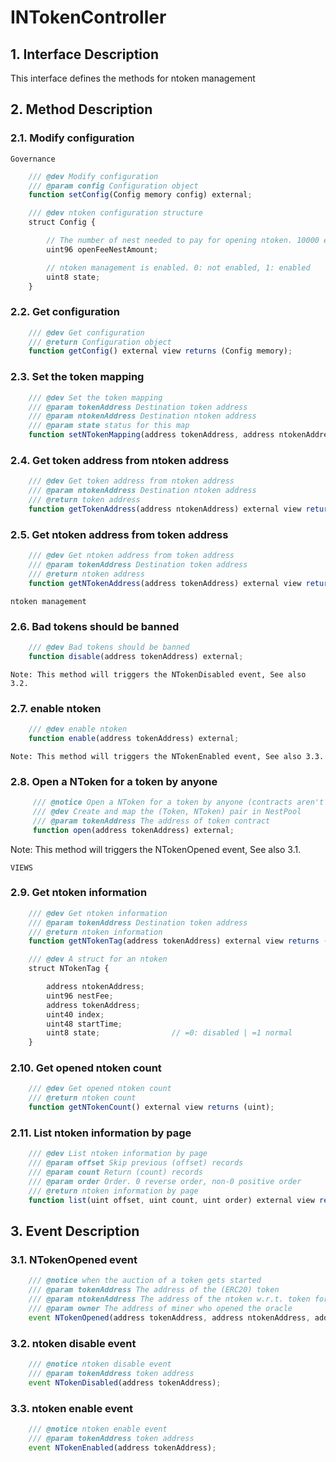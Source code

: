 # INTokenController

## 1. Interface Description
   This interface defines the methods for ntoken management

## 2. Method Description

### 2.1. Modify configuration

    Governance 
     
```javascript
    /// @dev Modify configuration
    /// @param config Configuration object
    function setConfig(Config memory config) external;
```
```javascript
    /// @dev ntoken configuration structure
    struct Config {

        // The number of nest needed to pay for opening ntoken. 10000 ether
        uint96 openFeeNestAmount;

        // ntoken management is enabled. 0: not enabled, 1: enabled
        uint8 state;
    }
```

### 2.2. Get configuration

```javascript
    /// @dev Get configuration
    /// @return Configuration object
    function getConfig() external view returns (Config memory);
```

### 2.3. Set the token mapping

```javascript
    /// @dev Set the token mapping
    /// @param tokenAddress Destination token address
    /// @param ntokenAddress Destination ntoken address
    /// @param state status for this map
    function setNTokenMapping(address tokenAddress, address ntokenAddress, uint state) external;
```

### 2.4. Get token address from ntoken address

```javascript
    /// @dev Get token address from ntoken address
    /// @param ntokenAddress Destination ntoken address
    /// @return token address
    function getTokenAddress(address ntokenAddress) external view returns (address);
```

### 2.5. Get ntoken address from token address

```javascript
    /// @dev Get ntoken address from token address
    /// @param tokenAddress Destination token address
    /// @return ntoken address
    function getNTokenAddress(address tokenAddress) external view returns (address);
```
    ntoken management 

### 2.6. Bad tokens should be banned 

```javascript
    /// @dev Bad tokens should be banned 
    function disable(address tokenAddress) external;
```
    Note: This method will triggers the NTokenDisabled event, See also 3.2.

### 2.7. enable ntoken

```javascript
    /// @dev enable ntoken
    function enable(address tokenAddress) external;
```
    Note: This method will triggers the NTokenEnabled event, See also 3.3.

### 2.8. Open a NToken for a token by anyone

```javascript
     /// @notice Open a NToken for a token by anyone (contracts aren't allowed)
     /// @dev Create and map the (Token, NToken) pair in NestPool
     /// @param tokenAddress The address of token contract
     function open(address tokenAddress) external;
```
   Note: This method will triggers the NTokenOpened event, See also 3.1.
    
    VIEWS 
     
### 2.9. Get ntoken information

```javascript
    /// @dev Get ntoken information
    /// @param tokenAddress Destination token address
    /// @return ntoken information
    function getNTokenTag(address tokenAddress) external view returns (NTokenTag memory);
```
```javascript
    /// @dev A struct for an ntoken
    struct NTokenTag {

        address ntokenAddress;
        uint96 nestFee;
        address tokenAddress;
        uint40 index;
        uint48 startTime;
        uint8 state;                // =0: disabled | =1 normal
    }
```

### 2.10. Get opened ntoken count

```javascript
    /// @dev Get opened ntoken count
    /// @return ntoken count
    function getNTokenCount() external view returns (uint);
```

### 2.11. List ntoken information by page

```javascript
    /// @dev List ntoken information by page
    /// @param offset Skip previous (offset) records
    /// @param count Return (count) records
    /// @param order Order. 0 reverse order, non-0 positive order
    /// @return ntoken information by page
    function list(uint offset, uint count, uint order) external view returns (NTokenTag[] memory);
```

## 3. Event Description

### 3.1. NTokenOpened  event

```javascript 
    /// @notice when the auction of a token gets started
    /// @param tokenAddress The address of the (ERC20) token
    /// @param ntokenAddress The address of the ntoken w.r.t. token for incentives
    /// @param owner The address of miner who opened the oracle
    event NTokenOpened(address tokenAddress, address ntokenAddress, address owner);
```

### 3.2. ntoken disable event

```javascript 
    /// @notice ntoken disable event
    /// @param tokenAddress token address
    event NTokenDisabled(address tokenAddress);
```

### 3.3. ntoken enable event

```javascript 
    /// @notice ntoken enable event
    /// @param tokenAddress token address
    event NTokenEnabled(address tokenAddress);
```
